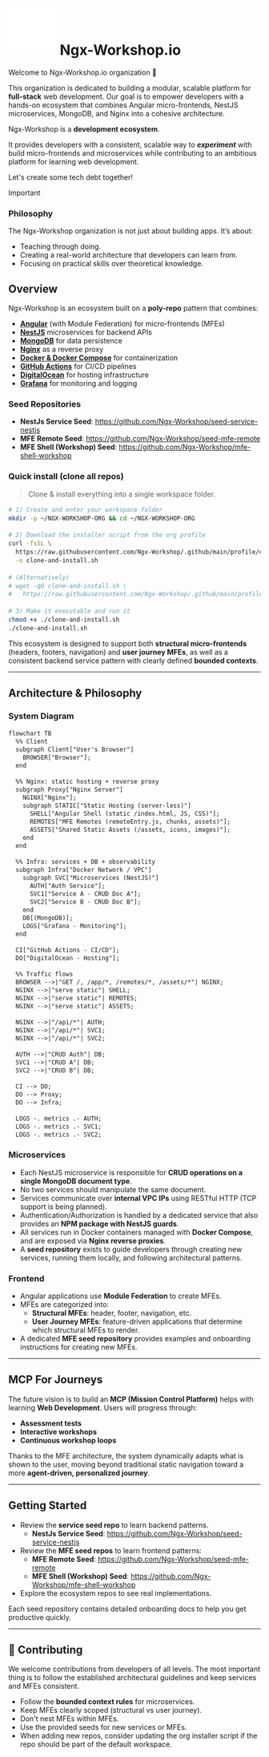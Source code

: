 # <img src="https://raw.githubusercontent.com/Ba5ik7/ngx-workshop/main/images/tips-and-updates.svg" /> Ngx-Workshop.io

Welcome to Ngx-Workshop.io organization 👋

This organization is dedicated to building a modular, scalable platform for **full-stack** web development. Our goal is to empower developers with a hands-on ecosystem that combines Angular micro-frontends, NestJS microservices, MongoDB, and Nginx into a cohesive architecture.

Ngx-Workshop is a **development ecosystem**.


It provides developers with a consistent, scalable way to ***experiment*** with build micro-frontends and microservices while contributing to an ambitious platform for learning web development.

Let's create some tech debt together!

> [!IMPORTANT]
> ### Philosophy
> The Ngx-Workshop organization is not just about building apps.
> It’s about:
> - Teaching through doing.
> - Creating a real-world architecture that developers can learn from.
> - Focusing on practical skills over theoretical knowledge.


## Overview

Ngx-Workshop is an ecosystem built on a **poly-repo** pattern that combines:

- [**Angular**](https://angular.dev/) (with Module Federation) for micro-frontends (MFEs)
- [**NestJS**](https://nestjs.com/) microservices for backend APIs
- [**MongoDB**](https://www.mongodb.com/) for data persistence
- [**Nginx**](https://nginx.org/) as a reverse proxy
- [**Docker & Docker Compose**](https://docs.docker.com/) for containerization
- [**GitHub Actions**](https://github.com/features/actions) for CI/CD pipelines
- [**DigitalOcean**](https://www.digitalocean.com/) for hosting infrastructure
- [**Grafana**](https://grafana.com/) for monitoring and logging

### Seed Repositories

- **NestJs Service Seed**: https://github.com/Ngx-Workshop/seed-service-nestjs
- **MFE Remote Seed**: https://github.com/Ngx-Workshop/seed-mfe-remote
- **MFE Shell (Workshop) Seed**: https://github.com/Ngx-Workshop/mfe-shell-workshop

### Quick install (clone all repos)

> Clone & install everything into a single workspace folder.

```bash
# 1) Create and enter your workspace folder
mkdir -p ~/NGX-WORKSHOP-ORG && cd ~/NGX-WORKSHOP-ORG

# 2) Download the installer script from the org profile
curl -fsSL \
  https://raw.githubusercontent.com/Ngx-Workshop/.github/main/profile/clone-and-install.sh \
  -o clone-and-install.sh

# (Alternatively)
# wget -qO clone-and-install.sh \
#   https://raw.githubusercontent.com/Ngx-Workshop/.github/main/profile/clone-and-install.sh

# 3) Make it executable and run it
chmod +x ./clone-and-install.sh
./clone-and-install.sh
```

This ecosystem is designed to support both **structural micro-frontends** (headers, footers, navigation) and **user journey MFEs**, as well as a consistent backend service pattern with clearly defined **bounded contexts**.

---

## Architecture & Philosophy

### System Diagram

```mermaid
flowchart TB
  %% Client
  subgraph Client["User's Browser"]
    BROWSER["Browser"];
  end

  %% Nginx: static hosting + reverse proxy
  subgraph Proxy["Nginx Server"]
    NGINX["Nginx"];
    subgraph STATIC["Static Hosting (server-less)"]
      SHELL["Angular Shell (static /index.html, JS, CSS)"];
      REMOTES["MFE Remotes (remoteEntry.js, chunks, assets)"];
      ASSETS["Shared Static Assets (/assets, icons, images)"];
    end
  end

  %% Infra: services + DB + observability
  subgraph Infra["Docker Network / VPC"]
    subgraph SVC["Microservices (NestJS)"]
      AUTH["Auth Service"];
      SVC1["Service A - CRUD Doc A"];
      SVC2["Service B - CRUD Doc B"];
    end
    DB[(MongoDB)];
    LOGS["Grafana - Monitoring"];
  end

  CI["GitHub Actions - CI/CD"];
  DO["DigitalOcean - Hosting"];

  %% Traffic flows
  BROWSER -->|"GET /, /app/*, /remotes/*, /assets/*"| NGINX;
  NGINX -->|"serve static"| SHELL;
  NGINX -->|"serve static"| REMOTES;
  NGINX -->|"serve static"| ASSETS;

  NGINX -->|"/api/*"| AUTH;
  NGINX -->|"/api/*"| SVC1;
  NGINX -->|"/api/*"| SVC2;

  AUTH -->|"CRUD Auth"| DB;
  SVC1 -->|"CRUD A"| DB;
  SVC2 -->|"CRUD B"| DB;

  CI --> DO;
  DO --> Proxy;
  DO --> Infra;

  LOGS -. metrics .- AUTH;
  LOGS -. metrics .- SVC1;
  LOGS -. metrics .- SVC2;
```

### Microservices
- Each NestJS microservice is responsible for **CRUD operations on a single MongoDB document type**.
- No two services should manipulate the same document.
- Services communicate over **internal VPC IPs** using RESTful HTTP (TCP support is being planned).
- Authentication/Authorization is handled by a dedicated service that also provides an **NPM package with NestJS guards**.
- All services run in Docker containers managed with **Docker Compose**, and are exposed via **Nginx reverse proxies**.
- A **seed repository** exists to guide developers through creating new services, running them locally, and following architectural patterns.

### Frontend
- Angular applications use **Module Federation** to create MFEs.
- MFEs are categorized into:
  - **Structural MFEs**: header, footer, navigation, etc.
  - **User Journey MFEs**: feature-driven applications that determine which structural MFEs to render.
- A dedicated **MFE seed repository** provides examples and onboarding instructions for creating new MFEs.

---

## MCP For Journeys

The future vision is to build an **MCP (Mission Control Platform)** helps with learning **Web Development**.
Users will progress through:
- **Assessment tests**
- **Interactive workshops**
- **Continuous workshop loops**

Thanks to the MFE architecture, the system dynamically adapts what is shown to the user, moving beyond traditional static navigation toward a more **agent-driven, personalized journey**.

---

## Getting Started

- Review the **service seed repo** to learn backend patterns.
  - **NestJs Service Seed**: https://github.com/Ngx-Workshop/seed-service-nestjs
- Review the **MFE seed repos** to learn frontend patterns:
  - **MFE Remote Seed**: https://github.com/Ngx-Workshop/seed-mfe-remote
  - **MFE Shell (Workshop) Seed**: https://github.com/Ngx-Workshop/mfe-shell-workshop
- Explore the ecosystem repos to see real implementations.

Each seed repository contains detailed onboarding docs to help you get productive quickly.

---

## 🤝 Contributing

We welcome contributions from developers of all levels. The most important thing is to follow the established architectural guidelines and keep services and MFEs consistent.

- Follow the **bounded context rules** for microservices.
- Keep MFEs clearly scoped (structural vs user journey).
- Don't nest MFEs within MFEs.
- Use the provided seeds for new services or MFEs.
- When adding new repos, consider updating the org installer script if the repo should be part of the default workspace.
